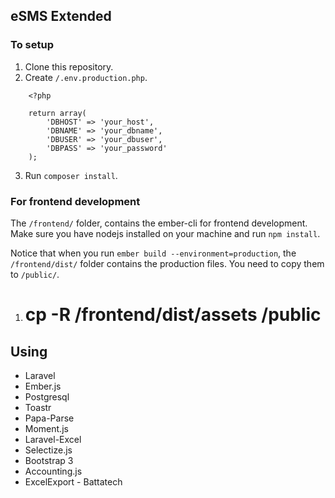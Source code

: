 ## eSMS Extended

### To setup

1. Clone this repository.
2. Create `/.env.production.php`.
```
	<?php

	return array(
		'DBHOST' => 'your_host',
		'DBNAME' => 'your_dbname',
		'DBUSER' => 'your_dbuser',
		'DBPASS' => 'your_password'
	);
```
3. Run `composer install`.


### For frontend development

The `/frontend/` folder, contains the ember-cli for frontend development. 
Make sure you have nodejs installed on your machine and run `npm install`.

Notice that when you run `ember build --environment=production`, the `/frontend/dist/` folder
contains the production files. You need to copy them to `/public/`.

1. # cp -R /frontend/dist/assets /public


## Using
- Laravel
- Ember.js
- Postgresql
- Toastr
- Papa-Parse
- Moment.js
- Laravel-Excel
- Selectize.js
- Bootstrap 3
- Accounting.js
- ExcelExport - Battatech